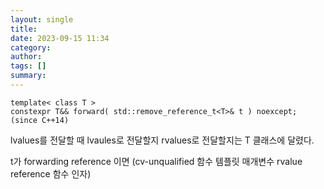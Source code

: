```yaml
---
layout: single
title:
date: 2023-09-15 11:34
category:
author:
tags: []
summary:
---
```


```
template< class T >
constexpr T&& forward( std::remove_reference_t<T>& t ) noexcept;
(since C++14)
```

lvalues를 전달할 때 lvaules로 전달할지 rvalues로 전달할지는 T 클래스에 달렸다.

t가 forwarding reference 이면 (cv-unqualified 함수 템플릿 매개변수 rvalue reference 함수 인자)
